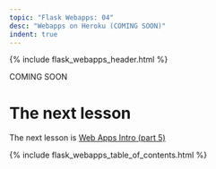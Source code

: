```yaml
---
topic: "Flask Webapps: 04"
desc: "Webapps on Heroku (COMING SOON)"
indent: true
---
```


{% include flask_webapps_header.html %}

COMING SOON

# The next lesson

The next lesson is [Web Apps Intro (part 5)](/tutorials/flask_webapps_05/)

{% include flask_webapps_table_of_contents.html %}
